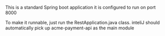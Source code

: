 This is a standard Spring boot application
it is configured to run on port 8000

To make it runnable, just run the RestApplication.java class.
inteliJ should automatically pick up acme-payment-api as the main module